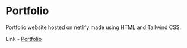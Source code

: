 # Portfolio

Portfolio website hosted on netlify made using HTML and Tailwind CSS.

Link - [Portfolio](https://kehsihba19.netlify.app/)
